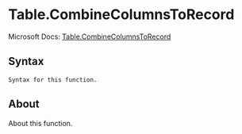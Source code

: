 ---
---

# Table.CombineColumnsToRecord

Microsoft Docs: [Table.CombineColumnsToRecord](https://docs.microsoft.com/en-us/powerquery-m/table-combinecolumnstorecord)

## Syntax

```
Syntax for this function.
```

## About

About this function.

